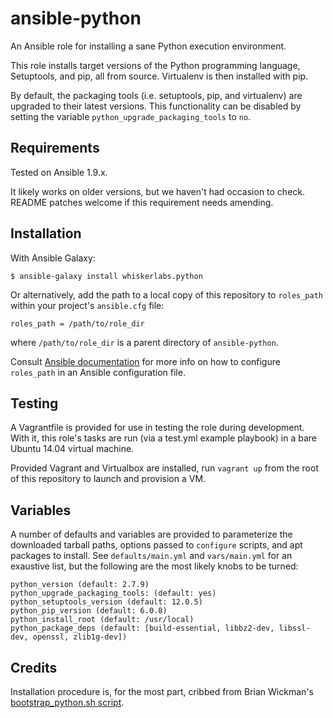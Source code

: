 # ansible-python

An Ansible role for installing a sane Python execution environment.

This role installs target versions of the Python programming language,
Setuptools, and pip, all from source. Virtualenv is then installed
with pip.

By default, the packaging tools (i.e. setuptools, pip, and virtualenv)
are upgraded to their latest versions. This functionality can be
disabled by setting the variable `python_upgrade_packaging_tools` to
`no`.

## Requirements

Tested on Ansible 1.9.x.

It likely works on older versions, but we haven't had occasion to
check. README patches welcome if this requirement needs amending.

## Installation

With Ansible Galaxy:

    $ ansible-galaxy install whiskerlabs.python

Or alternatively, add the path to a local copy of this repository to
`roles_path` within your project's `ansible.cfg` file:

    roles_path = /path/to/role_dir

where `/path/to/role_dir` is a parent directory of `ansible-python`.

Consult
[Ansible documentation](http://docs.ansible.com/intro_configuration.html)
for more info on how to configure `roles_path` in an Ansible
configuration file.

## Testing

A Vagrantfile is provided for use in testing the role during
development. With it, this role's tasks are run (via a test.yml
example playbook) in a bare Ubuntu 14.04 virtual machine.

Provided Vagrant and Virtualbox are installed, run `vagrant up` from
the root of this repository to launch and provision a VM.

## Variables

A number of defaults and variables are provided to parameterize the
downloaded tarball paths, options passed to `configure` scripts, and
apt packages to install. See `defaults/main.yml` and `vars/main.yml`
for an exaustive list, but the following are the most likely knobs to
be turned:

    python_version (default: 2.7.9)
    python_upgrade_packaging_tools: (default: yes)
    python_setuptools_version (default: 12.0.5)
    python_pip_version (default: 6.0.8)
    python_install_root (default: /usr/local)
    python_package_deps (default: [build-essential, libbz2-dev, libssl-dev, openssl, zlib1g-dev])

## Credits

Installation procedure is, for the most part, cribbed from Brian
Wickman's
[bootstrap_python.sh script](https://github.com/wickman/python-bootstrap/).
